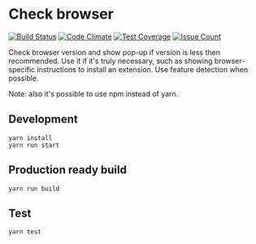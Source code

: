 # Check browser
[![Build Status](https://travis-ci.org/pure-js/check-browser.svg?branch=master)](https://travis-ci.org/pure-js/check-browser)
[![Code Climate](https://codeclimate.com/github/pure-js/check-browser/badges/gpa.svg)](https://codeclimate.com/github/pure-js/check-browser)
[![Test Coverage](https://codeclimate.com/github/pure-js/check-browser/badges/coverage.svg)](https://codeclimate.com/github/pure-js/check-browser/coverage)
[![Issue Count](https://codeclimate.com/github/pure-js/check-browser/badges/issue_count.svg)](https://codeclimate.com/github/pure-js/check-browser)

Check browser version and show pop-up if version is less then recommended.
Use it if it's truly necessary, such as showing browser-specific instructions to install an extension. Use feature detection when possible.

Note: also it's possible to use npm instead of yarn.
## Development
    yarn install
    yarn run start

## Production ready build
    yarn run build

## Test
    yarn test
